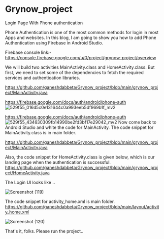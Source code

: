 # Grynow_project
Login Page With Phone authentication

Phone Authentication is one of the most common methods for login in most Apps and websites. In this blog, I am going to show you how to add Phone Authentication using Firebase in Android Studio. 

Firebase console link:-https://console.firebase.google.com/u/0/project/grynow-project/overview


We will build two activities MainActivity.class and HomeActivity.class. But first, we need to set some of the dependencies to fetch the required services and authentication libraries.

https://github.com/ganeshdabbeta/Grynow_project/blob/main/grynow_project/MainActivity.java


https://firebase.google.com/docs/auth/android/phone-auth
![529f55_016d5c0e131644c0a993eeb5df969b1f_mv2](https://user-images.githubusercontent.com/88226828/187062031-91ad3179-f1c9-4421-8ea6-9a2400f769ec.png)

https://firebase.google.com/docs/auth/android/phone-auth
![529f55_434630309fb14990be2fd3bf17e29042_mv2](https://user-images.githubusercontent.com/88226828/187062126-d3672146-9462-4064-b036-cb7a3943bda5.png)
Now come back to Android Studio and white the code for MainActivity. The code snippet for MainActivity.class is in main folder.

https://github.com/ganeshdabbeta/Grynow_project/blob/main/grynow_project/MainActivity.java

Also, the code snippet for HomeActivity.class is given below, which is our landing page when the authentication is successful. 
https://github.com/ganeshdabbeta/Grynow_project/blob/main/grynow_project/HomeActivity.java

The Login UI looks like ..


![Screenshot (119)](https://user-images.githubusercontent.com/88226828/187062377-673a993e-1a8b-450a-b7aa-79bb399e295d.png)



The code snippet for activity_home.xml is main folder.
https://github.com/ganeshdabbeta/Grynow_project/blob/main/layout/activity_home.xml


![Screenshot (120)](https://user-images.githubusercontent.com/88226828/187062699-637ae8ff-41f2-45ff-bfa2-f5519d2a36e9.png)

That's it, folks. Please run the project..


